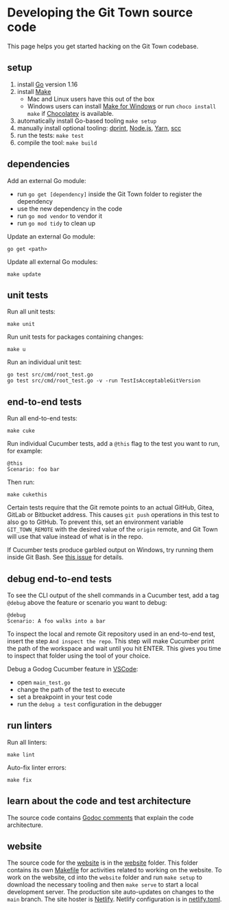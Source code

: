 # Developing the Git Town source code

This page helps you get started hacking on the Git Town codebase.

## setup

1. install [Go](https://golang.org) version 1.16
2. install [Make](https://www.gnu.org/software/make)
   - Mac and Linux users have this out of the box
   - Windows users can install
     [Make for Windows](https://gnuwin32.sourceforge.net/packages/make.htm) or
     run `choco install make` if [Chocolatey](https://chocolatey.org) is
     available.
3. automatically install Go-based tooling
   <code type="make/command">make setup</code>
4. manually install optional tooling: [dprint](https://dprint.dev),
   [Node.js](https://nodejs.org), [Yarn](https://yarnpkg.com/),
   [scc](https://github.com/boyter/scc)
5. run the tests: <code type="make/command">make test</code>
6. compile the tool: <code type="make/command">make build</code>

## dependencies

Add an external Go module:

- run `go get [dependency]` inside the Git Town folder to register the
  dependency
- use the new dependency in the code
- run `go mod vendor` to vendor it
- run `go mod tidy` to clean up

Update an external Go module:

```
go get <path>
```

Update all external Go modules:

<a type="make/command">

```
make update
```

</a>

## unit tests

Run all unit tests:

<a type="make/command">

```
make unit
```

</a>

Run unit tests for packages containing changes:

<a type="make/command">

```
make u
```

</a>

Run an individual unit test:

```
go test src/cmd/root_test.go
go test src/cmd/root_test.go -v -run TestIsAcceptableGitVersion
```

## end-to-end tests

Run all end-to-end tests:

<a type="make/command">

```
make cuke
```

</a>

Run individual Cucumber tests, add a `@this` flag to the test you want to run,
for example:

```cucumber
@this
Scenario: foo bar
```

Then run:

```
make cukethis
```

Certain tests require that the Git remote points to an actual GitHub, Gitea,
GitLab or Bitbucket address. This causes `git push` operations in this test to
also go to GitHub. To prevent this, set an environment variable
`GIT_TOWN_REMOTE` with the desired value of the `origin` remote, and Git Town
will use that value instead of what is in the repo.

If Cucumber tests produce garbled output on Windows, try running them inside Git
Bash. See [this issue](https://github.com/cucumber/godog/issues/129) for
details.

## debug end-to-end tests

To see the CLI output of the shell commands in a Cucumber test, add a tag
`@debug` above the feature or scenario you want to debug:

```cucumber
@debug
Scenario: A foo walks into a bar
```

To inspect the local and remote Git repository used in an end-to-end test,
insert the step `And inspect the repo`. This step will make Cucumber print the
path of the workspace and wait until you hit ENTER. This gives you time to
inspect that folder using the tool of your choice.

Debug a Godog Cucumber feature in [VSCode](https://code.visualstudio.com):

- open `main_test.go`
- change the path of the test to execute
- set a breakpoint in your test code
- run the `debug a test` configuration in the debugger

## run linters

Run all linters:

<a type="make/command">

```
make lint
```

</a>

Auto-fix linter errors:

<a type="make/command">

```
make fix
```

</a>

## learn about the code and test architecture

The source code contains
[Godoc comments](https://pkg.go.dev/github.com/git-town/git-town) that explain
the code architecture.

## website

The source code for the [website](https://www.git-town.com) is in the
[website](website) folder. This folder contains its own
[Makefile](website/Makefile) for activities related to working on the website.
To work on the website, cd into the `website` folder and run
<code type="make/command" dir="website">make setup</code> to download the
necessary tooling and then
<code type="make/command" dir="website">make serve</code> to start a local
development server. The production site auto-updates on changes to the `main`
branch. The site hoster is [Netlify](https://www.netlify.com). Netlify
configuration is in [netlify.toml](netlify.toml).
